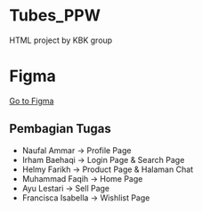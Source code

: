 # Tubes_PPW

HTML project by KBK group

# Figma

[Go to Figma](https://www.figma.com/design/0xB2xGc8tMKSEfF5umo3Bd/UREveryday-(Copy)?node-id=0-1&t=XSjkeIAmImPof7vP-1)

## Pembagian Tugas

- Naufal Ammar -> Profile Page
- Irham Baehaqi -> Login Page & Search Page
- Helmy Farikh -> Product Page & Halaman Chat
- Muhammad Faqih -> Home Page
- Ayu Lestari -> Sell Page
- Francisca Isabella -> Wishlist Page
